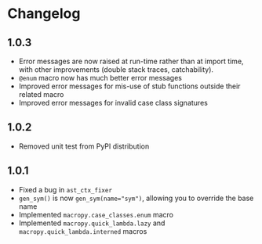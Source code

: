 Changelog
=========

1.0.3
-----
- Error messages are now raised at run-time rather than at import time, with other improvements (double stack traces, catchability).
- `@enum` macro now has much better error messages
- Improved error messages for mis-use of stub functions outside their related macro
- Improved error messages for invalid case class signatures

1.0.2
-----
- Removed unit test from PyPI distribution

1.0.1
-----
- Fixed a bug in `ast_ctx_fixer`
- `gen_sym()` is now `gen_sym(name="sym")`, allowing you to override the base name
- Implemented `macropy.case_classes.enum` macro
- Implemented `macropy.quick_lambda.lazy` and `macropy.quick_lambda.interned` macros

